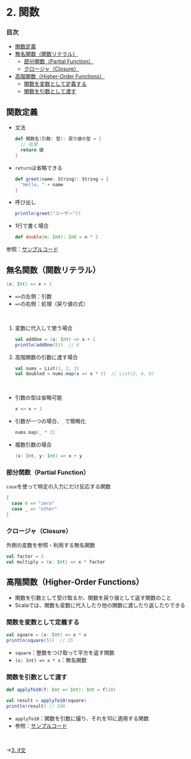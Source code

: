 # 2. 関数

### 目次

- [関数定義](#関数定義)
- [無名関数（関数リテラル）](#無名関数関数リテラル)
  - [部分関数（Partial Function）](#部分関数partial-function)
  - [クロージャ（Closure）](#クロージャclosure)
- [高階関数（Higher-Order Functions）](#高階関数higher-order-functions)
  - [関数を変数として定義する](#関数を変数として定義する)
  - [関数を引数として渡す](#関数を引数として渡す)

## 関数定義

- 文法
  
  ```scala
  def 関数名(引数: 型): 戻り値の型 = {
    // 処理
    return 値
  }
  ```

- `return`は省略できる
  
  ```scala
  def greet(name: String): String = {
    "Hello, " + name
  }
  ```

- 呼び出し
  ```scala
  println(greet("ユーザー"))
  ```

- 1行で書く場合
  ```scala
  def double(n: Int): Int = n * 2
  ```

参照：[サンプルコード](00_sample_codes.md#2-関数定義)

## 無名関数（関数リテラル）

```scala
(x: Int) => x + 1
```

- `=>`の左側：引数
- `=>`の右側：処理（戻り値の式）

<br>

1. 変数に代入して使う場合
   
   ```scala
   val addOne = (x: Int) => x + 1
   println(addOne(5))  // 6
   ```

2. 高階関数の引数に渡す場合
   
   ```scala
   val nums = List(1, 2, 3)
   val doubled = nums.map(x => x * 2)  // List(2, 4, 6)
   ```

<br>

- 引数の型は省略可能
  
  ```scala
  x => x + 1
  ```

- 引数が一つの場合、`_`で簡略化
  
  ```scala
  nums.map(_ * 2)
  ```

- 複数引数の場合
  ```scala
  (x: Int, y: Int) => x + y
  ```

### 部分関数（Partial Function）

`case`を使って特定の入力にだけ反応する関数

```scala
{
  case 0 => "zero"
  case _ => "other"
}
```

### クロージャ（Closure）

外側の変数を参照・利用する無名関数

```scala
val factor = 2
val multiply = (x: Int) => x * factor
```

## 高階関数（Higher-Order Functions）

- 関数を引数として受け取るか、関数を戻り値として返す関数のこと
- Scalaでは、関数も変数に代入したり他の関数に渡したり返したりできる

### 関数を変数として定義する

```scala
val square = (x: Int) => x * x
println(square(5))  // 25
```

- `square`：整数をつけ取って平方を返す関数
- `(x: Int) => x * x`：無名関数

### 関数を引数として渡す

```scala
def applyTo10(f: Int => Int): Int = f(10)

val result = applyTo10(square)
println(result) // 100
```

- `applyTo10`：関数を引数に撮り、それを10に適用する関数
- 参照：[サンプルコード](00_sample_codes.md#2-高階関数)

<br>

→[3. if文](03_if_statement.md)